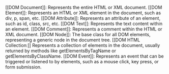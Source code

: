 [[DOM Document]]: Represents the entire HTML or XML document.
[[DOM Element]]: Represents an HTML or XML element in the document, such as div, p, span, etc.
[[DOM Attribute]]: Represents an attribute of an element, such as id, class, src, etc.
[[DOM Text]]: Represents the text content within an element.
[[DOM Comment]]: Represents a comment within the HTML or XML document.
[[DOM Node]]: The base class for all DOM elements, representing a generic node in the document tree.
[[DOM HTML Collection:]] Represents a collection of elements in the document, usually returned by methods like getElementsByTagName or getElementsByClassName.
[[DOM Event]]: Represents an event that can be triggered or listened to by elements, such as a mouse click, key press, or form submission.